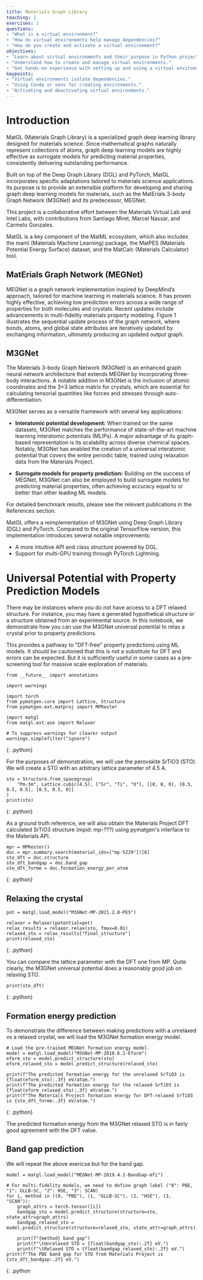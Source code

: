 ```yaml
---
title: Materials Graph Library
teaching: 1
exercises: 1
questions:
- "What is a virtual environment?"
- "How do virtual environments help manage dependencies?"
- "How do you create and activate a virtual environment?"
objectives:
- "Learn about virtual environments and their purpose in Python projects."
- "Understand how to create and manage virtual environments."
- "Get hands-on experience with setting up and using a virtual environment."
keypoints:
- "Virtual environments isolate dependencies."
- "Using Conda or venv for creating environments."
- "Activating and deactivating virtual environments."
---
```


# Introduction


MatGL (Materials Graph Library) is a specialized graph deep learning library designed for materials science. Since mathematical graphs naturally represent collections of atoms, graph deep learning models are highly effective as surrogate models for predicting material properties, consistently delivering outstanding performance.

Built on top of the Deep Graph Library (DGL) and PyTorch, MatGL incorporates specific adaptations tailored to materials science applications. Its purpose is to provide an extensible platform for developing and sharing graph deep learning models for materials, such as the MatErials 3-body Graph Network (M3GNet) and its predecessor, MEGNet.

This project is a collaborative effort between the Materials Virtual Lab and Intel Labs, with contributions from Santiago Miret, Marcel Nassar, and Carmelo Gonzales.

MatGL is a key component of the MatML ecosystem, which also includes the maml (Materials Machine Learning) package, the MatPES (Materials Potential Energy Surface) dataset, and the MatCalc (Materials Calculator) tool.

## MatErials Graph Network (MEGNet)

MEGNet is a graph network implementation inspired by DeepMind’s approach, tailored for machine learning in materials science. It has proven highly effective, achieving low prediction errors across a wide range of properties for both molecules and crystals. Recent updates include advancements in multi-fidelity materials property modeling. Figure 1 illustrates the sequential update process of the graph network, where bonds, atoms, and global state attributes are iteratively updated by exchanging information, ultimately producing an updated output graph.

## M3GNet

The Materials 3-body Graph Network (M3GNet) is an enhanced graph neural network architecture that extends MEGNet by incorporating three-body interactions. A notable addition in M3GNet is the inclusion of atomic coordinates and the 3×3 lattice matrix for crystals, which are essential for calculating tensorial quantities like forces and stresses through auto-differentiation. 

M3GNet serves as a versatile framework with several key applications:

- **Interatomic potential development:** When trained on the same datasets, M3GNet matches the performance of state-of-the-art machine learning interatomic potentials (MLIPs). A major advantage of its graph-based representation is its scalability across diverse chemical spaces. Notably, M3GNet has enabled the creation of a universal interatomic potential that covers the entire periodic table, trained using relaxation data from the Materials Project.
  
- **Surrogate models for property prediction:** Building on the success of MEGNet, M3GNet can also be employed to build surrogate models for predicting material properties, often achieving accuracy equal to or better than other leading ML models.

For detailed benchmark results, please see the relevant publications in the References section.

MatGL offers a reimplementation of M3GNet using Deep Graph Library (DGL) and PyTorch. Compared to the original TensorFlow version, this implementation introduces several notable improvements:

- A more intuitive API and class structure powered by DGL.
- Support for multi-GPU training through PyTorch Lightning.

# Universal Potential with Property Prediction Models

There may be instances where you do not have access to a DFT relaxed structure. For instance, you may have a generated hypothetical structure or a structure obtained from an experimental source. In this notebook, we demonstrate how you can use the M3GNet universal potential to relax a crystal prior to property predictions.

This provides a pathway to "DFT-free" property predictions using ML models. It should be cautioned that this is not a substitute for DFT and errors can be expected. But it is sufficiently useful in some cases as a pre-screening tool for massive scale exploration of materials.

~~~
from __future__ import annotations

import warnings

import torch
from pymatgen.core import Lattice, Structure
from pymatgen.ext.matproj import MPRester

import matgl
from matgl.ext.ase import Relaxer

# To suppress warnings for clearer output
warnings.simplefilter("ignore")
~~~
{: .python}

For the purposes of demonstration, we will use the perovskite SrTiO3 (STO). We will create a STO with an arbitrary lattice parameter of 4.5 A.

~~~
sto = Structure.from_spacegroup(
    "Pm-3m", Lattice.cubic(4.5), ["Sr", "Ti", "O"], [[0, 0, 0], [0.5, 0.5, 0.5], [0.5, 0.5, 0]]
)
print(sto)
~~~
{: .python}

As a ground truth reference, we will also obtain the Materials Project DFT calculated SrTiO3 structure (mpid: mp-???) using pymatgen's interface to the Materials API.

~~~
mpr = MPRester()
doc = mpr.summary.search(material_ids=["mp-5229"])[0]
sto_dft = doc.structure
sto_dft_bandgap = doc.band_gap
sto_dft_forme = doc.formation_energy_per_atom
~~~
{: .python}

## Relaxing the crystal

~~~
pot = matgl.load_model("M3GNet-MP-2021.2.8-PES")

relaxer = Relaxer(potential=pot)
relax_results = relaxer.relax(sto, fmax=0.01)
relaxed_sto = relax_results["final_structure"]
print(relaxed_sto)
~~~
{: .python}

You can compare the lattice parameter with the DFT one from MP. Quite clearly, the M3GNet universal potential does a reasonably good job on relaxing STO.

~~~
print(sto_dft)
~~~
{: .python}

## Formation energy prediction

To demonstrate the difference between making predictions with a unrelaxed vs a relaxed crystal, we will load the M3GNet formation energy model.

~~~
# Load the pre-trained MEGNet formation energy model.
model = matgl.load_model("M3GNet-MP-2018.6.1-Eform")
eform_sto = model.predict_structure(sto)
eform_relaxed_sto = model.predict_structure(relaxed_sto)

print(f"The predicted formation energy for the unrelaxed SrTiO3 is {float(eform_sto):.3f} eV/atom.")
print(f"The predicted formation energy for the relaxed SrTiO3 is {float(eform_relaxed_sto):.3f} eV/atom.")
print(f"The Materials Project formation energy for DFT-relaxed SrTiO3 is {sto_dft_forme:.3f} eV/atom.")
~~~
{: .python}

The predicted formation energy from the M3GNet relaxed STO is in fairly good agreement with the DFT value.

## Band gap prediction

We will repeat the above exericse but for the band gap.

~~~
model = matgl.load_model("MEGNet-MP-2019.4.1-BandGap-mfi")

# For multi-fidelity models, we need to define graph label ("0": PBE, "1": GLLB-SC, "2": HSE, "3": SCAN)
for i, method in ((0, "PBE"), (1, "GLLB-SC"), (2, "HSE"), (3, "SCAN")):
    graph_attrs = torch.tensor([i])
    bandgap_sto = model.predict_structure(structure=sto, state_attr=graph_attrs)
    bandgap_relaxed_sto = model.predict_structure(structure=relaxed_sto, state_attr=graph_attrs)

    print(f"{method} band gap")
    print(f"\tUnrelaxed STO = {float(bandgap_sto):.2f} eV.")
    print(f"\tRelaxed STO = {float(bandgap_relaxed_sto):.2f} eV.")
print(f"The PBE band gap for STO from Materials Project is {sto_dft_bandgap:.2f} eV.")

~~~
{: .python
